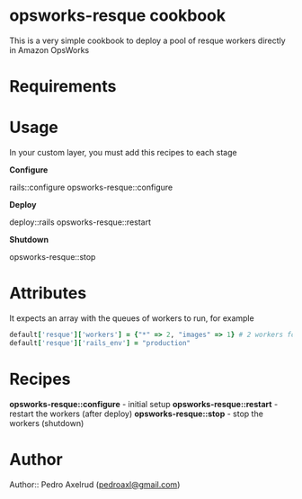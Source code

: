 # opsworks-resque cookbook

This is a very simple cookbook to deploy a pool of resque workers directly in Amazon OpsWorks

# Requirements

# Usage

In your custom layer, you must add this recipes to each stage

**Configure**

rails::configure
opsworks-resque::configure

**Deploy**

deploy::rails
opsworks-resque::restart

**Shutdown**

opsworks-resque::stop

# Attributes

It expects an array with the queues of workers to run, for example
```ruby
default['resque']['workers'] = {"*" => 2, "images" => 1} # 2 workers for queue * and 1 worker for queue images
default['resque']['rails_env'] = "production"

```

# Recipes

**opsworks-resque::configure** - initial setup
**opsworks-resque::restart** - restart the workers (after deploy)
**opsworks-resque::stop** - stop the workers (shutdown)

# Author

Author:: Pedro Axelrud (<pedroaxl@gmail.com>)
